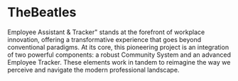 # TheBeatles
Employee Assistant & Tracker" stands at the forefront of workplace innovation, offering a transformative experience that goes beyond conventional paradigms. At its core, this pioneering project is an integration of two powerful components: a robust Community System and an advanced Employee Tracker. These elements work in tandem to reimagine the way we perceive and navigate the modern professional landscape.

